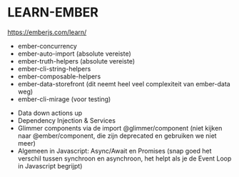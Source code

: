 # LEARN-EMBER
https://emberjs.com/learn/

- ember-concurrency
- ember-auto-import (absolute vereiste)
- ember-truth-helpers (absolute vereiste) 
- ember-cli-string-helpers
- ember-composable-helpers
- ember-data-storefront (dit neemt heel veel complexiteit van ember-data weg)
- ember-cli-mirage (voor testing)

+ Data down actions up
+ Dependency Injection & Services
+ Glimmer components via de import @glimmer/component (niet kijken naar @ember/component, die zijn deprecated en gebruiken we niet meer)
+ Algemeen in Javascript: Async/Await en Promises (snap goed het verschil tussen synchroon en asynchroon, het helpt als je de Event Loop in Javascript begrijpt)
